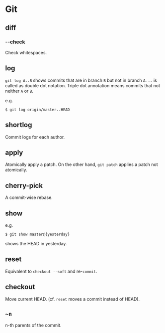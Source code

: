 Git
============


## diff

### --check
Check whitespaces.


## log
`git log A..B` shows commits that are in branch `B` but not in branch `A`. `..` is called as double dot notation. Triple dot annotation means commits that not neither `A` or `B`.

e.g.
```
$ git log origin/master..HEAD
```

## shortlog
Commit logs for each author.

## apply
Atomically apply a patch. On the other hand, `git patch` applies a patch not atomically.


## cherry-pick
A commit-wise rebase.

## show
e.g.
```
$ git show master@{yesterday}
```
shows the HEAD in yesterday.

## reset
Equivalent to `checkout --soft` and re-`commit`.


## checkout
Move current HEAD. (cf. `reset` moves a commit instead of HEAD).

## `~n`
n-th parents of the commit.
